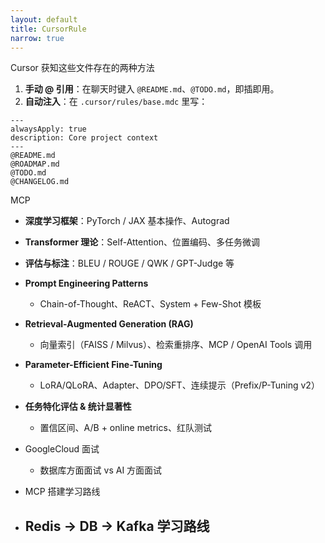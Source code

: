 ```yaml
---
layout: default
title: CursorRule
narrow: true
---
```


Cursor 获知这些文件存在的两种方法

1. **手动 @ 引用**：在聊天时键入 `@README.md`、`@TODO.md`，即插即用。
2. **自动注入**：在 `.cursor/rules/base.mdc` 里写：

```mdc
---
alwaysApply: true
description: Core project context
---
@README.md
@ROADMAP.md
@TODO.md
@CHANGELOG.md
```

MCP

- **深度学习框架**：PyTorch / JAX 基本操作、Autograd
- **Transformer 理论**：Self-Attention、位置编码、多任务微调
- **评估与标注**：BLEU / ROUGE / QWK / GPT-Judge 等
- **Prompt Engineering Patterns**
  - Chain-of-Thought、ReACT、System + Few-Shot 模板
- **Retrieval-Augmented Generation (RAG)**
  - 向量索引（FAISS / Milvus）、检索重排序、MCP / OpenAI Tools 调用
- **Parameter-Efficient Fine-Tuning**
  - LoRA/QLoRA、Adapter、DPO/SFT、连续提示（Prefix/P-Tuning v2）
- **任务特化评估 & 统计显著性**

  - 置信区间、A/B + online metrics、红队测试

- GoogleCloud 面试

  - 数据库方面面试 vs AI 方面面试

- MCP 搭建学习路线

- Redis -> DB -> Kafka 学习路线
  -
